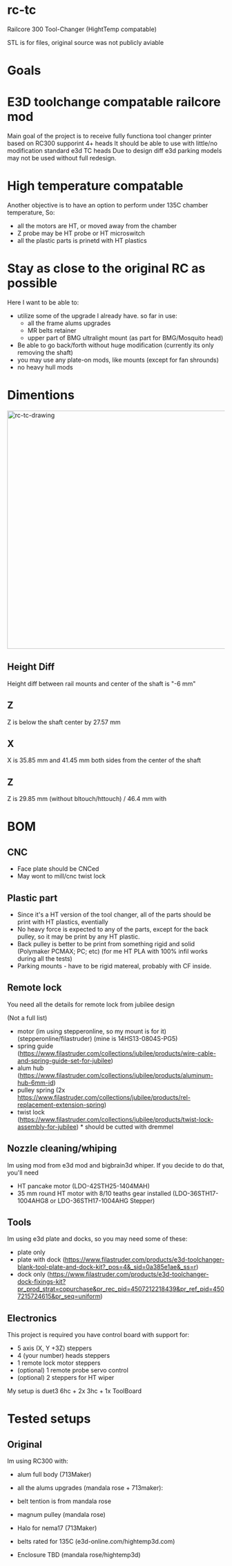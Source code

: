 # rc-tc
Railcore 300 Tool-Changer (HightTemp compatable)


STL is for files, original source was not publicly aviable

# Goals


# E3D toolchange compatable railcore mod
Main goal of the project is to receive fully functiona tool changer printer based on RC300 supporint 4+ heads
It should be able to use with little/no modification standard e3d TC heads
Due to design diff e3d parking models may not be used without full redesign.

# High temperature compatable
Another objective is to have an option to perform under 135C chamber temperature, 
So:
* all the motors are HT, or moved away from the chamber
* Z probe may be HT probe or HT microswitch
* all the plastic parts is prinetd with HT plastics

# Stay as close to the original RC as possible
Here I want to be able to:
* utilize some of the upgrade I already have. so far in use:
  * all the frame alums upgrades
  * MR belts retainer
  * upper part of BMG ultralight mount (as part for BMG/Mosquito head)
* Be able to go back/forth without huge modification (currently its only removing the shaft)
 * you may use any plate-on mods, like mounts (except for fan shrounds)
 * no heavy hull mods 


# Dimentions
<img width="551" alt="rc-tc-drawing" src="https://user-images.githubusercontent.com/5332569/127501504-d607ab26-c6cb-4ddb-bb29-99ad0ac055d9.png">


## Height Diff
Height diff between rail mounts and center of the shaft is "-6 mm"

## Z
Z is below the shaft center by 27.57 mm

## X
X is 35.85 mm and 41.45 mm both sides from the center of the shaft

## Z
Z is 29.85 mm (without bltouch/httouch) / 46.4 mm with

# BOM

## CNC
* Face plate should be CNCed
* May wont to mill/cnc twist lock

## Plastic part
* Since it's a HT version of the tool changer, all of the parts should be print with HT plastics, eventially
* No heavy force is expected to any of the parts, except for the back pulley, so it may be print by any HT plastic. 
* Back pulley is better to be print from something rigid and solid (Polymaker PCMAX; PC; etc) (for me  HT PLA with 100% infil works during all the tests)
* Parking mounts - have to be rigid matereal, probably with CF inside.

## Remote lock
You need all the details for remote lock from jubilee design

(Not a full list)
* motor (im using stepperonline, so my mount is for it) (stepperonline/filastruder) (mine is 14HS13-0804S-PG5)
* spring guide (https://www.filastruder.com/collections/jubilee/products/wire-cable-and-spring-guide-set-for-jubilee)
* alum hub (https://www.filastruder.com/collections/jubilee/products/aluminum-hub-6mm-id)
* pulley spring (2x https://www.filastruder.com/collections/jubilee/products/rel-replacement-extension-spring)
* twist lock (https://www.filastruder.com/collections/jubilee/products/twist-lock-assembly-for-jubilee) * should be cutted with dremmel

## Nozzle cleaning/whiping
Im using mod from e3d mod and bigbrain3d whiper. If you decide to do that, you'll need 
* HT pancake motor (LDO-42STH25-1404MAH)
* 35 mm round HT motor with 8/10 teaths gear installed (LDO-36STH17-1004AHG8 or LDO-36STH17-1004AHG Stepper)

## Tools
Im using e3d plate and docks, so you may need some of these:
* plate only 
* plate with dock (https://www.filastruder.com/products/e3d-toolchanger-blank-tool-plate-and-dock-kit?_pos=4&_sid=0a385e1ae&_ss=r)
* dock only (https://www.filastruder.com/products/e3d-toolchanger-dock-fixings-kit?pr_prod_strat=copurchase&pr_rec_pid=4507212218439&pr_ref_pid=4507215724615&pr_seq=uniform)

## Electronics
This project is required you have control board with  support for:
* 5 axis (X, Y +3Z) steppers
* 4 (your number) heads steppers
* 1 remote lock motor steppers
* (optional) 1 remote probe servo control
* (optional) 2 steppers for HT wiper

My setup is duet3 6hc + 2x 3hc + 1x ToolBoard


# Tested setups
## Original
Im using RC300 with: 
* alum full body (713Maker)
* all the alums upgrades (mandala rose + 713maker):
 * belt tention is from mandala rose
* magnum pulley (mandala rose)
* Halo for nema17 (713Maker)
* belts rated for 135C (e3d-online.com/hightemp3d.com)

* Enclosure TBD (mandala rose/hightemp3d)

